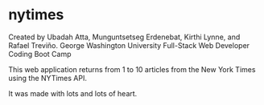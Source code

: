 # nytimes

Created by Ubadah Atta, Munguntsetseg Erdenebat, Kirthi Lynne, and Rafael Treviño.
George Washington University
Full-Stack Web Developer Coding Boot Camp

This web application returns from 1 to 10 articles from the New York Times using the NYTimes API.

It was made with lots and lots of heart.
